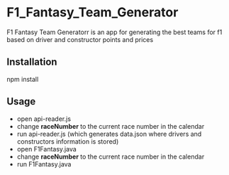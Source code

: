 # F1_Fantasy_Team_Generator

F1 Fantasy Team Generatorr is an app for generating the best teams for f1 based on driver and constructor points and prices

## Installation

npm install

## Usage

* open api-reader.js
* change **raceNumber** to the current race number in the calendar
* run api-reader.js (which generates data.json where drivers and constructors information is stored)
* open F1Fantasy.java
* change **raceNumber** to the current race number in the calendar
* run F1Fantasy.java 
